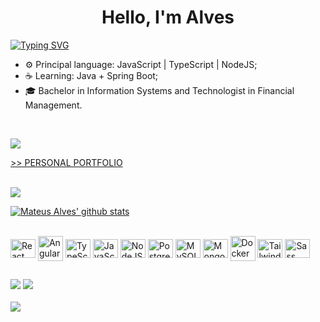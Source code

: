  <!-- ### Olá! Eu sou o Mateus Alves -->

<h1 align="center">Hello, I'm Alves</a>  <!-- <img src="https://user-images.githubusercontent.com/64318469/176737130-33ef105d-385a-43e4-a68e-33ac3f19ab12.gif" height="32" /> --></h1>

<!--[![Typing SVG](https://readme-typing-svg.herokuapp.com?font=Fira+Code&duration=10000&pause=5000&color=DD6387&vCenter=true&width=435&lines=Front-end+Developer)](https://git.io/typing-svg)-->
[![Typing SVG](https://readme-typing-svg.herokuapp.com?font=Fira+Code&pause=1000&width=435&lines=Software+Developer;Full-Stack+Developer)](https://git.io/typing-svg)

- ⚙️ Principal language: JavaScript | TypeScript | NodeJS;
- ☕ Learning: Java + Spring Boot;
- 🎓 Bachelor in Information Systems and Technologist in Financial Management.

<br/>
<p align="left"><img src="https://komarev.com/ghpvc/?username=matealves&label=Profile%20views&color=36BCF7&style=flat%22%20title=%22matealves" /></p>

[>> PERSONAL PORTFOLIO](https://mateusalves.vercel.app/) <br><br>
 
  <a href="https://github.com/matealves/github-readme-stats"><img align="center" src="https://github-readme-stats.vercel.app/api/top-langs/?username=matealves&layout=compact&theme=tokyonight&hide_border=true&langs_count=8" /></a>
  
   <a href="https://github.com/matealves/github-readme-stats"><img align="center" src="https://github-readme-stats.vercel.app/api?username=matealves&show_icons=true&include_all_commits=true&theme=tokyonight&hide_border=true" title="Mateus Alves' github stats" /></a> 
  
  <!-- light-theme: buefy -->
  <!-- dark-theme: dracula -->
  <!-- dark-theme: tokyonight -->
 
  <div style="display: inline_block"><br>
  <img align="center" title="React" height="30" width="40" src="https://cdn.jsdelivr.net/gh/devicons/devicon/icons/react/react-original.svg">
  <img align="center" title="Angular" height="40" width="40" src="https://cdn.jsdelivr.net/gh/devicons/devicon/icons/angular/angular-original.svg">
  <img align="center" title="TypeScript" height="30" width="40" src="https://cdn.jsdelivr.net/gh/devicons/devicon/icons/typescript/typescript-original.svg">
  <img align="center" title="JavaScript" height="30" width="40" src="https://cdn.jsdelivr.net/gh/devicons/devicon/icons/javascript/javascript-original.svg">
  <img align="center" title="NodeJS" height="30" width="40" src="https://cdn.jsdelivr.net/gh/devicons/devicon/icons/nodejs/nodejs-original.svg">
  <img  align="center" title="PostgreSQL" height="30" width="40" src="https://cdn.jsdelivr.net/gh/devicons/devicon@latest/icons/postgresql/postgresql-original.svg"/>
  <img  align="center" title="MySQL" height="30" width="40" src="https://cdn.jsdelivr.net/gh/devicons/devicon@latest/icons/mysql/mysql-original.svg"/>
 <img  align="center" title="MongoDB" height="30" width="40" src="https://cdn.jsdelivr.net/gh/devicons/devicon@latest/icons/mongodb/mongodb-original.svg" />
 <img  align="center" title="Docker" height="40" width="40" src="https://cdn.jsdelivr.net/gh/devicons/devicon@latest/icons/docker/docker-original.svg"/>
<!--   <img align="center" title="HTML" height="30" width="40" src="https://raw.githubusercontent.com/devicons/devicon/master/icons/html5/html5-original.svg"> -->
<!--   <img align="center" title="CSS" height="30" width="40" src="https://raw.githubusercontent.com/devicons/devicon/master/icons/css3/css3-original.svg"> -->
 <img align="center" title="Tailwind" height="30" width="40" src="https://cdn.jsdelivr.net/gh/devicons/devicon@latest/icons/tailwindcss/tailwindcss-original.svg">
 <img align="center" title="Sass" height="30" width="40" src="https://cdn.jsdelivr.net/gh/devicons/devicon/icons/sass/sass-original.svg">
<!--  <img align="center" title="Git" height="30" width="40" src="https://cdn.jsdelivr.net/gh/devicons/devicon/icons/git/git-original.svg"> -->
<!--   <img align="center" title="PhotoShop" height="30" width="40" src="https://cdn.jsdelivr.net/gh/devicons/devicon@latest/icons/photoshop/photoshop-original.svg"> -->
   <!--<img align="center" title="Mateus-C++" height="30" width="40" src="https://cdn.jsdelivr.net/gh/devicons/devicon/icons/cplusplus/cplusplus-original.svg"> -->
<!--   <img align="center" title="Mateus-PHP" height="30" width="40" src="https://cdn.jsdelivr.net/gh/devicons/devicon/icons/php/php-plain.svg">
  <img align="center" title="Mateus-MySql" height="30" width="40" src="https://cdn.jsdelivr.net/gh/devicons/devicon/icons/mysql/mysql-original-wordmark.svg"> -->
 <!-- <img align="center" title="Mateus-OracleSQL" height="30" width="40" src="https://cdn.worldvectorlogo.com/logos/oracle-logo-1.svg"> -->
</div>
  
  ##
 
<div> 
<!-- <a href="https://www.youtube.com/channel/UC_-uuuZbY0AAt9CViNzvc-Q" target="_blank"><img src="https://img.shields.io/badge/YouTube-FF0000?style=for-the-badge&logo=youtube&logoColor=white" target="_blank"></a> -->
  <a href="https://www.linkedin.com/in/mateusalvesds/" target="_blank"><img src="https://img.shields.io/badge/-LinkedIn-%230077B5?style=for-the-badge&logo=linkedin&logoColor=white" target="_blank"></a>
  <!--<a href="https://instagram.com/mate.alves" target="_blank"><img src="https://img.shields.io/badge/-Instagram-%23E4405F?style=for-the-badge&logo=instagram&logoColor=white" target="_blank"></a>-->
 	<!-- <a href="https://www.twitch.tv/rafaballerinii" target="_blank"><img src="https://img.shields.io/badge/Twitch-9146FF?style=for-the-badge&logo=twitch&logoColor=white" target="_blank"></a> 
 <a href="https://discord.gg/pDbY76q8Qf" target="_blank"><img src="https://img.shields.io/badge/Discord-7289DA?style=for-the-badge&logo=discord&logoColor=white" target="_blank"></a> -->
  <a href = "mailto:contatomateusalves@hotmail.com"><img src="https://img.shields.io/badge/Microsoft_Outlook-0078D4?style=for-the-badge&logo=microsoft-outlook&logoColor=white" target="_blank"></a>
 
  <!-- ![Snake animation](https://github.com/matealves/matealves/blob/output/github-contribution-grid-snake.svg) -->
</div>
<br>
  <a href="https://github-readme-streak-stats.herokuapp.com/?user=matealves&%22%20title=%22matealves%22"><img align="center" src="https://github-readme-streak-stats.herokuapp.com/?user=matealves&%22%20title=%22matealves%22&theme=tokyonight"/></a>
